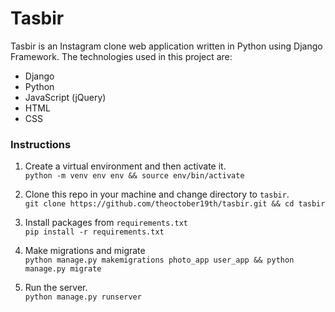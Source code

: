 # Tasbir
Tasbir is an Instagram clone web application written in Python using Django Framework. The technologies used in this project are: 
* Django
* Python
* JavaScript (jQuery)
* HTML
* CSS

### Instructions

1. Create a virtual environment and then activate it.  
    `python -m venv env env && source env/bin/activate`

2. Clone this repo in your machine and change directory to `tasbir`.  
    `git clone https://github.com/theoctober19th/tasbir.git && cd tasbir`

3. Install packages from `requirements.txt`  
    `pip install -r requirements.txt`

4. Make migrations and migrate  
    `python manage.py makemigrations photo_app user_app && python manage.py migrate`

5. Run the server.  
    `python manage.py runserver`


